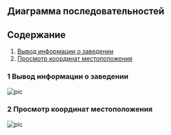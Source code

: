## Диаграмма последовательностей

## Содержание 
1. [Вывод информации о заведении](#1)
2. [Просмотр координат местоположения](#2)

### 1 Вывод информации о заведении <a name="1"></a>
![pic](https://github.com/NikitaMirosha/BarTraveler/blob/master/Documents/Diagrams/Sequences/seq.png)

### 2 Просмотр координат местоположения <a name="2"></a>
![pic]()

